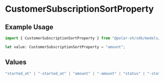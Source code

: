# CustomerSubscriptionSortProperty

## Example Usage

```typescript
import { CustomerSubscriptionSortProperty } from "@polar-sh/sdk/models/components";

let value: CustomerSubscriptionSortProperty = "amount";
```

## Values

```typescript
"started_at" | "-started_at" | "amount" | "-amount" | "status" | "-status" | "organization" | "-organization" | "product" | "-product"
```